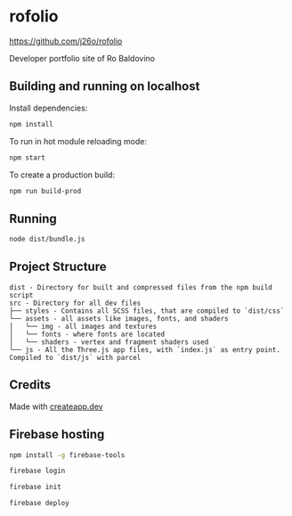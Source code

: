 # rofolio

https://github.com/j26o/rofolio

Developer portfolio site of Ro Baldovino

## Building and running on localhost

Install dependencies:

```sh
npm install
```

To run in hot module reloading mode:

```sh
npm start
```

To create a production build:

```sh
npm run build-prod
```

## Running

```sh
node dist/bundle.js
```

## Project Structure

```
dist - Directory for built and compressed files from the npm build script
src - Directory for all dev files
├── styles - Contains all SCSS files, that are compiled to `dist/css`
└── assets - all assets like images, fonts, and shaders
│   └── img - all images and textures
│   └── fonts - where fonts are located
│   └── shaders - vertex and fragment shaders used
└── js - All the Three.js app files, with `index.js` as entry point. Compiled to `dist/js` with parcel
```

## Credits

Made with [createapp.dev](https://createapp.dev/)

## Firebase hosting
```sh
npm install -g firebase-tools

firebase login

firebase init

firebase deploy
```
